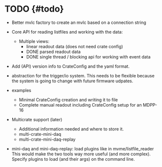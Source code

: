 TODO {#todo}
============

* Better mvlc factory to create an mvlc based on a connection string

* Core API for reading listfiles and working with the data:
  - Multiple views:
    - linear readout data (does not need crate config)
    - DONE parsed readout data
    - DONE single thread / blocking api for working with event data
* Add (API) version info to CrateConfig and the yaml format.

* abstraction for the trigger/io system. This needs to be flexible because the
  system is going to change with future firmware udpates.

* examples
  - Minimal CrateConfig creation and writing it to file
  - Complete manual readout including CrateConfig setup for an MDPP-16

* Multicrate support (later)
  - Additional information needed and where to store it.
  - multi-crate-mini-daq
  - multi-crate-mini-daq-replay

* mini-daq and mini-daq-replay: load plugins like in mvme/listfile_reader This
  would make the two tools way more useful (and more complex). Specify plugins
  to load (and their args) on the command line.
